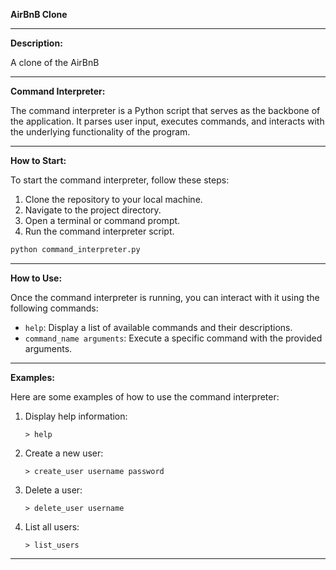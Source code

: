 **AirBnB Clone**

---

**Description:**

A clone of the AirBnB

---

**Command Interpreter:**

The command interpreter is a Python script that serves as the backbone of the application. It parses user input, executes commands, and interacts with the underlying functionality of the program.

---

**How to Start:**

To start the command interpreter, follow these steps:

1. Clone the repository to your local machine.
2. Navigate to the project directory.
3. Open a terminal or command prompt.
4. Run the command interpreter script.

```bash
python command_interpreter.py
```

---

**How to Use:**

Once the command interpreter is running, you can interact with it using the following commands:

- `help`: Display a list of available commands and their descriptions.
- `command_name arguments`: Execute a specific command with the provided arguments.

---

**Examples:**

Here are some examples of how to use the command interpreter:

1. Display help information:
   ```
   > help
   ```
2. Create a new user:
   ```
   > create_user username password
   ```
3. Delete a user:
   ```
   > delete_user username
   ```
4. List all users:
   ```
   > list_users
   ```

---


